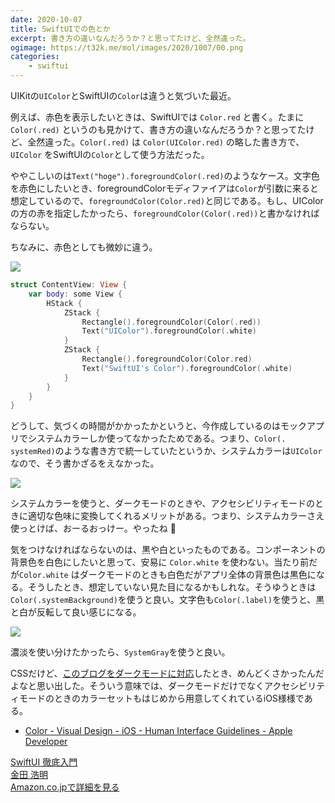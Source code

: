 ```yaml
---
date: 2020-10-07
title: SwiftUIでの色とか
excerpt: 書き方の違いなんだろうか？と思ってたけど、全然違った。
ogimage: https://t32k.me/mol/images/2020/1007/00.png
categories: 
    - swiftui
---
```


UIKitの`UIColor`とSwiftUIの`Color`は違うと気づいた最近。

例えば、赤色を表示したいときは、SwiftUIでは `Color.red` と書く。たまに`Color(.red)` というのも見かけて、書き方の違いなんだろうか？と思ってたけど、全然違った。`Color(.red)` は `Color(UIColor.red)` の略した書き方で、`UIColor` をSwiftUIの`Color`として使う方法だった。

ややこしいのは`Text("hoge").foregroundColor(.red)`のようなケース。文字色を赤色にしたいとき、foregroundColorモディファイアは`Color`が引数に来ると想定しているので、`foregroundColor(Color.red)`と同じである。もし、UIColorの方の赤を指定したかったら、`foregroundColor(Color(.red))`と書かなければならない。

ちなみに、赤色としても微妙に違う。

![](/mol/images/2020/1007/00.png)

```swift
struct ContentView: View {
    var body: some View {
        HStack {
            ZStack {
                Rectangle().foregroundColor(Color(.red))
                Text("UIColor").foregroundColor(.white)
            }
            ZStack {
                Rectangle().foregroundColor(Color.red)
                Text("SwiftUI's Color").foregroundColor(.white)
            }
        }
    }
}
```

どうして、気づくの時間がかかったかというと、今作成しているのはモックアプリでシステムカラーしか使ってなかったためである。つまり、`Color(.	systemRed)`のような書き方で統一していたというか、システムカラーは`UIColor`なので、そう書かざるをえなかった。

![](/mol/images/2020/1007/01.png)

システムカラーを使うと、ダークモードのときや、アクセシビリティモードのときに適切な色味に変換してくれるメリットがある。つまり、システムカラーさえ使っとけば、おーるおっけー。やったね 🤗

気をつけなければならないのは、黒や白といったものである。コンポーネントの背景色を白色にしたいと思って、安易に `Color.white` を使わない。当たり前だが`Color.white` はダークモードのときも白色だがアプリ全体の背景色は黒色になる。そうしたとき、想定していない見た目になるかもしれな。そうゆうときは `Color(.systemBackground)`を使うと良い。文字色も`Color(.label)`を使うと、黒と白が反転して良い感じになる。

![](/mol/images/2020/1007/02.png)

濃淡を使い分けたかったら、`SystemGray`を使うと良い。

CSSだけど、[このブログをダークモードに対応](/mol/log/dive-into-the-dark-side/)したとき、めんどくさかったんだよなと思い出した。そういう意味では、ダークモードだけでなくアクセシビリティモードのときのカラーセットもはじめから用意してくれているiOS様様である。

- [Color \- Visual Design \- iOS \- Human Interface Guidelines \- Apple Developer](https://developer.apple.com/design/human-interface-guidelines/ios/visual-design/color/)

<div class="__media"><a href="https://www.amazon.co.jp/dp/4815604061/?tag=warikiru-22" target="_blank" rel="noopener">
<img src="https://images-na.ssl-images-amazon.com/images/I/416ZqsPCCjL._SX393_BO1,204,203,200_.jpg" alt="" class="__media__image">
<div class="__media__body">
    <div>SwiftUI 徹底入門</div>
    <div class="__media__text">金田 浩明</div>
    <div>Amazon.co.jpで詳細を見る</div>
</div>
</a></div>
